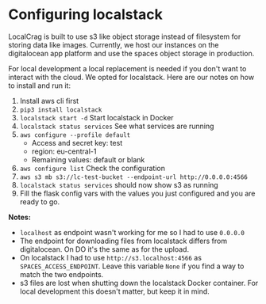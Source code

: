 # Configuring localstack

LocalCrag is built to use s3 like object storage instead of filesystem for storing data like images. Currently, we host 
our instances on the digitalocean app platform and use the spaces object storage in production. 

For local development a local replacement is needed if you don't want to interact with the cloud. We opted for 
localstack. Here are our notes on how to install and run it:

1. Install aws cli first
2. `pip3 install localstack`
3. `localstack start -d` Start localstack in Docker
4. `localstack status services` See what services are running
5. `aws configure --profile default`
   - Access and secret key: test
   - region: eu-central-1
   - Remaining values: default or blank
6. `aws configure list` Check the configuration
7. `aws s3 mb s3://lc-test-bucket --endpoint-url http://0.0.0.0:4566`
8. `localstack status services` should now show s3 as running
9. Fill the flask config vars with the values you just configured and you are ready to go.

**Notes:**

- `localhost` as endpoint wasn't working for me so I had to use `0.0.0.0`
- The endpoint for downloading files from localstack differs from digitalocean. On DO it's the same as for the upload. 
- On localstack I had to use `http://s3.localhost:4566` as `SPACES_ACCESS_ENDPOINT`. Leave this variable `None` if you 
find a way to match the two endpoints.
- s3 files are lost when shutting down the localstack Docker container. For local development this doesn't matter, but keep it in mind.